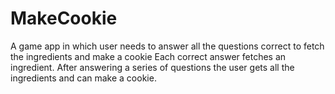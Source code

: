 # MakeCookie
A game app in which user needs to answer all the questions correct to fetch the ingredients and make a cookie
Each correct answer fetches an ingredient.
After answering a series of questions the user gets all the ingredients and can make a cookie.

